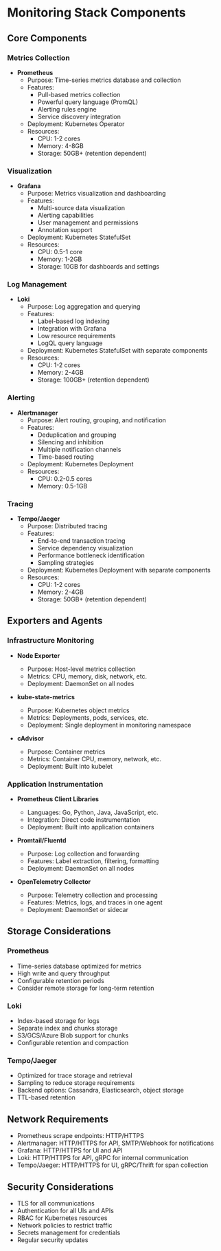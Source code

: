 # Monitoring Stack Components

## Core Components

### Metrics Collection
- **Prometheus**
  - Purpose: Time-series metrics database and collection
  - Features:
    - Pull-based metrics collection
    - Powerful query language (PromQL)
    - Alerting rules engine
    - Service discovery integration
  - Deployment: Kubernetes Operator
  - Resources:
    - CPU: 1-2 cores
    - Memory: 4-8GB
    - Storage: 50GB+ (retention dependent)

### Visualization
- **Grafana**
  - Purpose: Metrics visualization and dashboarding
  - Features:
    - Multi-source data visualization
    - Alerting capabilities
    - User management and permissions
    - Annotation support
  - Deployment: Kubernetes StatefulSet
  - Resources:
    - CPU: 0.5-1 core
    - Memory: 1-2GB
    - Storage: 10GB for dashboards and settings

### Log Management
- **Loki**
  - Purpose: Log aggregation and querying
  - Features:
    - Label-based log indexing
    - Integration with Grafana
    - Low resource requirements
    - LogQL query language
  - Deployment: Kubernetes StatefulSet with separate components
  - Resources:
    - CPU: 1-2 cores
    - Memory: 2-4GB
    - Storage: 100GB+ (retention dependent)

### Alerting
- **Alertmanager**
  - Purpose: Alert routing, grouping, and notification
  - Features:
    - Deduplication and grouping
    - Silencing and inhibition
    - Multiple notification channels
    - Time-based routing
  - Deployment: Kubernetes Deployment
  - Resources:
    - CPU: 0.2-0.5 cores
    - Memory: 0.5-1GB

### Tracing
- **Tempo/Jaeger**
  - Purpose: Distributed tracing
  - Features:
    - End-to-end transaction tracing
    - Service dependency visualization
    - Performance bottleneck identification
    - Sampling strategies
  - Deployment: Kubernetes Deployment with separate components
  - Resources:
    - CPU: 1-2 cores
    - Memory: 2-4GB
    - Storage: 50GB+ (retention dependent)

## Exporters and Agents

### Infrastructure Monitoring
- **Node Exporter**
  - Purpose: Host-level metrics collection
  - Metrics: CPU, memory, disk, network, etc.
  - Deployment: DaemonSet on all nodes

- **kube-state-metrics**
  - Purpose: Kubernetes object metrics
  - Metrics: Deployments, pods, services, etc.
  - Deployment: Single deployment in monitoring namespace

- **cAdvisor**
  - Purpose: Container metrics
  - Metrics: Container CPU, memory, network, etc.
  - Deployment: Built into kubelet

### Application Instrumentation
- **Prometheus Client Libraries**
  - Languages: Go, Python, Java, JavaScript, etc.
  - Integration: Direct code instrumentation
  - Deployment: Built into application containers

- **Promtail/Fluentd**
  - Purpose: Log collection and forwarding
  - Features: Label extraction, filtering, formatting
  - Deployment: DaemonSet on all nodes

- **OpenTelemetry Collector**
  - Purpose: Telemetry collection and processing
  - Features: Metrics, logs, and traces in one agent
  - Deployment: DaemonSet or sidecar

## Storage Considerations

### Prometheus
- Time-series database optimized for metrics
- High write and query throughput
- Configurable retention periods
- Consider remote storage for long-term retention

### Loki
- Index-based storage for logs
- Separate index and chunks storage
- S3/GCS/Azure Blob support for chunks
- Configurable retention and compaction

### Tempo/Jaeger
- Optimized for trace storage and retrieval
- Sampling to reduce storage requirements
- Backend options: Cassandra, Elasticsearch, object storage
- TTL-based retention

## Network Requirements

- Prometheus scrape endpoints: HTTP/HTTPS
- Alertmanager: HTTP/HTTPS for API, SMTP/Webhook for notifications
- Grafana: HTTP/HTTPS for UI and API
- Loki: HTTP/HTTPS for API, gRPC for internal communication
- Tempo/Jaeger: HTTP/HTTPS for UI, gRPC/Thrift for span collection

## Security Considerations

- TLS for all communications
- Authentication for all UIs and APIs
- RBAC for Kubernetes resources
- Network policies to restrict traffic
- Secrets management for credentials
- Regular security updates
